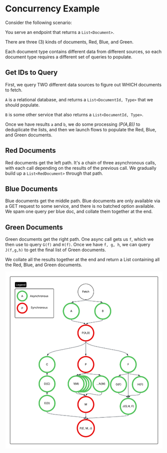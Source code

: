 # Concurrency Example
Consider the following scenario:

You serve an endpoint that returns a `List<Document>`.

There are three (3) kinds of documents, Red, Blue, and Green. 

Each document type contains different data from different sources, so each document type requires a different set of queries to populate. 

## Get IDs to Query
First, we query TWO different data sources to figure out WHICH documents to fetch.

`A` is a relational database, and returns a `List<DocumentId, Type>` that we should populate.

`B` is some other service that also returns a `List<DocumentId, Type>`.

Once we have results `a` and `b`, we do some processing _(P(A,B))_ to deduplicate the lists, and then we launch flows to populate the Red, Blue, and Green documents. 

## Red Documents
Red documents get the left path. It's a chain of three asynchronous calls, with each call depending on the results of the previous call. We gradually build up a `List<RedDocument>` through that path. 

## Blue Documents
Blue documents get the middle path. Blue documents are only available via a GET request to some service, and there is no batched option available. We spam one query per blue doc, and collate them together at the end. 

## Green Documents 
Green documents get the right path. One async call gets us `f`, which we then use to query `G(f)` and `H(f)`. Once we have `f, g, h`, we can query `J(f,g,h)` to get the final list of Green documents. 

We collate all the results together at the end and return a List containing all the Red, Blue, and Green documents. 

![Concurrency Example.png](concurrency-example.png)